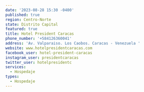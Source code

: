 ```yaml
---
date: '2023-08-28 15:30 -0400'
published: true
region: Centro-Norte
state: Distrito Capital
featured: true
title: Hotel President Caracas
phone_number: '+584126360041'
address: 'Av. Valparaiso. Los Caobos. Caracas - Venezuela '
website: www.hotelpresidentcaracas.com
facebook_user: hotel-president-caracas
instagram_user: presidentcaracas
twitter_user: hotelpresidentc
services:
  - Hospedaje
types:
  - Hospedaje
---
```


